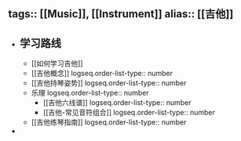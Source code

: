 tags:: [[Music]], [[Instrument]]
alias:: [[吉他]]
---

- ## 学习路线
	- [[如何学习吉他]]
	- [[吉他概念]]
	  logseq.order-list-type:: number
	- [[吉他持琴姿势]]
	  logseq.order-list-type:: number
	- 乐理
	  logseq.order-list-type:: number
		- [[吉他六线谱]]
		  logseq.order-list-type:: number
		- [[吉他-常见音符组合]]
		  logseq.order-list-type:: number
	- [[吉他练琴指南]]
	  logseq.order-list-type:: number
-